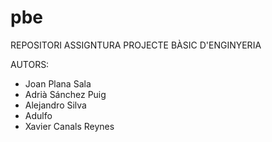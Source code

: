 # pbe
REPOSITORI ASSIGNTURA PROJECTE BÀSIC D'ENGINYERIA

AUTORS:

- Joan Plana Sala
- Adrià Sánchez Puig
- Alejandro Silva
- Adulfo
- Xavier Canals Reynes
